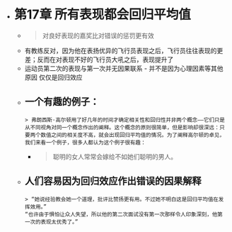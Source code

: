 - # 第17章 所有表现都会回归平均值
	-
	  > 对良好表现的嘉奖比对错误的惩罚更有效  
	- 有教练反对，因为他在表扬优异的飞行员表现之后，飞行员往往表现的更差；反而在对表现不好的飞行员大吼之后，表现提升了
	- 运动员第二次的表现与第一次并无因果联系 - 并不是因为心理因素等其他原因 仅仅是回归效应
	- 一个有趣的例子：
		-
		  > 弗朗西斯·高尔顿用了好几年的时间才确定相关性和回归性并非两个概念——它们只是从不同视角对同一个概念作出的阐释。这个概念的原则很简单，但是影响却很深远：只要两个数值之间的相关度不高，就会出现回归平均值的情况。为了阐释高尔顿的卓见，我们来看一个例子，很多人都认为这个例子很有趣：  
		-
		  > 聪明的女人常常会嫁给不如她们聪明的男人。  
	- 人们容易因为回归效应作出错误的因果解释
		-
		  > “她说经验教会她一个道理，批评比赞扬更有用。不过她不明白这是回归平均值在发挥效用。”  
		  “也许由于惧怕让众人失望，所以他的第二次面试没有第一次那样令人印象深刻，他第一次的表现太优秀了。”  
	